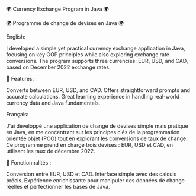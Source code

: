 🌍 Currency Exchange Program in Java 🌍

🌍 Programme de change de devises en Java 🌍

English:

I developed a simple yet practical currency exchange application in Java, focusing on key OOP principles while also exploring exchange rate conversions. The program supports three currencies: EUR, USD, and CAD, based on December 2022 exchange rates.

💱 Features:

Converts between EUR, USD, and CAD.
Offers straightforward prompts and accurate calculations.
Great learning experience in handling real-world currency data and Java fundamentals.


Français:

J'ai développé une application de change de devises simple mais pratique en Java, en me concentrant sur les principes clés de la programmation orientée objet (POO) tout en explorant les conversions de taux de change. Ce programme prend en charge trois devises : EUR, USD et CAD, en utilisant les taux de décembre 2022.

💱 Fonctionnalités :

Conversion entre EUR, USD et CAD.
Interface simple avec des calculs précis.
Expérience enrichissante pour manipuler des données de change réelles et perfectionner les bases de Java.
